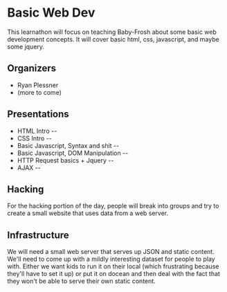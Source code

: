 # Basic Web Dev
This learnathon will focus on teaching Baby-Frosh about some basic web development concepts. It will cover basic html, css, javascript, and maybe some jquery.

## Organizers
* Ryan Plessner
* (more to come)

## Presentations
* HTML Intro --
* CSS Intro --
* Basic Javascript, Syntax and shit --
* Basic Javascript, DOM Manipulation --
* HTTP Request basics + Jquery -- 
* AJAX --

## Hacking
For the hacking portion of the day, people will break into groups and try to create a small website that uses data from a web server.
 
## Infrastructure
We will need a small web server that serves up JSON and static content.
We'll need to come up with a mildly interesting dataset for people to play with.
Either we want kids to run it on their local (which frustrating because they'll have to set it up) or put it on docean and then deal with the fact that they won't be able to serve their own static content.
